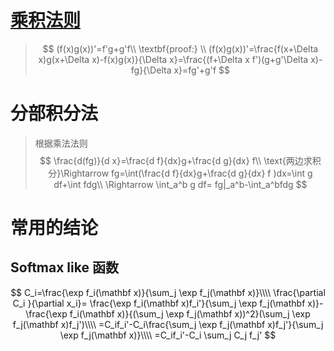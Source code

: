 # [乘积法则](https://zh.wikipedia.org/wiki/乘积法则)

>$$
>(f(x)g(x))'=f'g+g'f\\
>\textbf{proof:} \\
>(f(x)g(x))'=\frac{f(x+\Delta x)g(x+\Delta x)-f(x)g(x)}{\Delta  x}=\frac{(f+\Delta x f')(g+g'\Delta x)-fg}{\Delta x}=fg'+g'f
>$$
>
>
>
>





# 分部积分法

>根据乘法法则
>$$
>\frac{d(fg)}{d x}=\frac{d f}{dx}g+\frac{d g}{dx} f\\
>\text{两边求积分}\Rightarrow  fg=\int(\frac{d f}{dx}g+\frac{d g}{dx} f )dx=\int g df+\int fdg\\
>\Rightarrow \int_a^b g df= fg|_a^b-\int_a^bfdg
>$$
>
>
>









# 常用的结论



## Softmax like 函数


$$
C_i=\frac{\exp f_i(\mathbf x)}{\sum_j \exp f_j(\mathbf x)}\\\\
\frac{\partial C_i }{\partial x_i}= \frac{\exp f_i(\mathbf x)f_i'}{\sum_j \exp f_j(\mathbf x)}-\frac{\exp f_i(\mathbf x)}{(\sum_j \exp f_j(\mathbf x))^2}(\sum_j \exp f_j(\mathbf x)f_j')\\\\
=C_if_i'-C_i\frac{\sum_j \exp f_j(\mathbf x)f_j'}{\sum_j \exp f_j(\mathbf x)}\\\\
=C_if_i'-C_i \sum_j  C_j f_j'
$$





